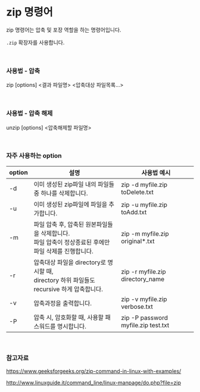 # zip 명령어

zip 명령어는 압축 및 포장 역할을 하는 명령어입니다.

`.zip` 확장자를 사용합니다.

<br>

### 사용법 - 압축

zip [options] <결과 파일명> <압축대상 파일목록...>

<br>

### 사용법 - 압축 해제

unzip [options] <압축해제할 파일명>

<br>

### 자주 사용하는 option

| option | 설명                                                         | 사용법 예시                         |
| ------ | ------------------------------------------------------------ | ----------------------------------- |
| -d     | 이미 생성된 zip파일 내의 파일들 중 하나를 삭제합니다.        | zip -d myfile.zip toDelete.txt      |
| -u     | 이미 생성된 zip파일에 파일을 추가합니다.                     | zip -u myfile.zip toAdd.txt         |
| -m     | 파일 압축 후, 압축된 원본파일들을 삭제합니다.<br />파일 압축이 정상종료된 후에만 파일 삭제를 진행합니다. | zip -m myfile.zip original*.txt     |
| -r     | 압축대상 파일을 directory로 명시할 때, <br />directory 하위 파일들도 recursive 하게 압축합니다. | zip -r myfile.zip directory_name    |
| -v     | 압축과정을 출력합니다.                                       | zip -v myfile.zip verbose.txt       |
| -P     | 압축 시, 암호화할 때, 사용할 패스워드를 명시합니다.          | zip -P password myfile.zip test.txt |

<br>

### 참고자료

https://www.geeksforgeeks.org/zip-command-in-linux-with-examples/

http://www.linuxguide.it/command_line/linux-manpage/do.php?file=zip
